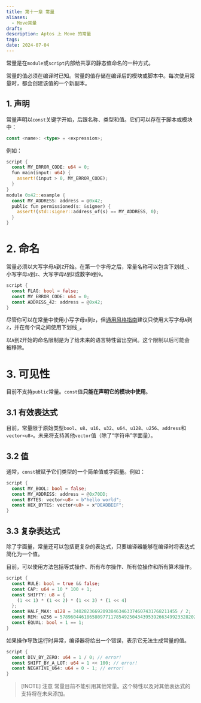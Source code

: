 ```yaml
---
title: 第十一章 常量
aliases:
  - Move常量
draft: 
description: Aptos 上 Move 的常量
tags: 
date: 2024-07-04
---
```

常量是在`module`或`script`内部给共享的静态值命名的一种方式。

常量的值必须在编译时已知。常量的值存储在编译后的模块或脚本中。每次使用常量时，都会创建该值的一个新副本。

## 1. 声明

常量声明以`const`关键字开始，后跟名称、类型和值。它们可以存在于脚本或模块中：

```rust
const <name>: <type> = <expression>;
```

例如：

```rust
script {
  const MY_ERROR_CODE: u64 = 0;
  fun main(input: u64) {
    assert!(input > 0, MY_ERROR_CODE);
  }
}
module 0x42::example {
  const MY_ADDRESS: address = @0x42;
  public fun permissioned(s: &signer) {
    assert!(std::signer::address_of(s) == MY_ADDRESS, 0);
  }
}
```

# 2. 命名

常量必须以大写字母`A`到`Z`开始。在第一个字母之后，常量名称可以包含下划线`_`、小写字母`a`到`z`、大写字母`A`到`Z`或数字`0`到`9`。

```rust
script {
  const FLAG: bool = false;
  const MY_ERROR_CODE: u64 = 0;
  const ADDRESS_42: address = @0x42;
}
```

尽管你可以在常量中使用小写字母`a`到`z`，但[通用风格指南](https://aptos.dev/en/build/smart-contracts/book/coding-conventions)建议只使用大写字母`A`到`Z`，并在每个词之间使用下划线`_`。

以`A`到`Z`开始的命名限制是为了给未来的语言特性留出空间。这个限制以后可能会被移除。

# 3. 可见性

目前不支持`public`常量。`const`值**只能在声明它的模块中使用**。

## 3.1 有效表达式

目前，常量限于原始类型`bool`、`u8`、`u16`、`u32`、`u64`、`u128`、`u256`、`address`和`vector<u8>`。未来将支持其他`vector`值（除了“字符串”字面量）。

## 3.2 值

通常，`const`被赋予它们类型的一个简单值或字面量。例如：

```rust
script {
  const MY_BOOL: bool = false;
  const MY_ADDRESS: address = @0x70DD;
  const BYTES: vector<u8> = b"hello world";
  const HEX_BYTES: vector<u8> = x"DEADBEEF";
}
```

## 3.3 复杂表达式

除了字面量，常量还可以包括更复杂的表达式，只要编译器能够在编译时将表达式简化为一个值。

目前，可以使用方法包括等式操作、所有布尔操作、所有位操作和所有算术操作。

```rust
script {
  const RULE: bool = true && false;
  const CAP: u64 = 10 * 100 + 1;
  const SHIFTY: u8 = {
    (1 << 1) * (1 << 2) * (1 << 3) * (1 << 4)
  };
  const HALF_MAX: u128 = 340282366920938463463374607431768211455 / 2;
  const REM: u256 = 57896044618658097711785492504343953926634992332820282019728792003956564819968 % 654321;
  const EQUAL: bool = 1 == 1;
}
```

如果操作导致运行时异常，编译器将给出一个错误，表示它无法生成常量的值。

```rust
script {
  const DIV_BY_ZERO: u64 = 1 / 0; // error!
  const SHIFT_BY_A_LOT: u64 = 1 << 100; // error!
  const NEGATIVE_U64: u64 = 0 - 1; // error!
}
```

>[!NOTE] 注意
>常量目前不能引用其他常量。这个特性以及对其他表达式的支持将在未来添加。
